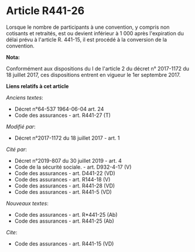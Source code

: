 # Article R441-26

Lorsque le nombre de participants à une convention, y compris non cotisants et retraités, est ou devient inférieur à 1 000
après l'expiration du délai prévu à l'article R. 441-15, il est procédé à la conversion de la convention.

**Nota:**

Conformément aux dispositions du I de l'article 2 du décret n° 2017-1172 du 18 juillet 2017, ces dispositions entrent en
vigueur le 1er septembre 2017.

**Liens relatifs à cet article**

_Anciens textes_:

  - Décret n°64-537 1964-06-04 art. 24
  - Code des assurances - art. R441-27 (T)

_Modifié par_:

  - Décret n°2017-1172 du 18 juillet 2017 - art. 1

_Cité par_:

  - Décret n°2019-807 du 30 juillet 2019 - art. 4
  - Code de la sécurité sociale. - art. D932-4-17 (V)
  - Code des assurances - art. D441-22 (VD)
  - Code des assurances - art. R144-18 (V)
  - Code des assurances - art. R441-28 (VD)
  - Code des assurances - art. R441-5 (VD)

_Nouveaux textes_:

  - Code des assurances - art. R*441-25 (Ab)
  - Code des assurances - art. R441-25 (Ab)

_Cite_:

  - Code des assurances - art. R441-15 (VD)
